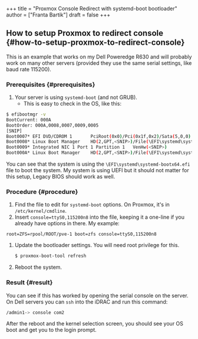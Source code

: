 +++
title = "Proxmox Console Redirect with systemd-boot bootloader"
author = ["Franta Bartik"]
draft = false
+++

## How to setup Proxmox to redirect console {#how-to-setup-proxmox-to-redirect-console}

This is an example that works on my Dell Poweredge R630 and will probably work on many other servers (provided they use the same serial settings, like baud rate 115200).


### Prerequisites {#prerequisites}

1.  Your server is using `systemd-boot` (and not GRUB).
    -   This is easy to check in the OS, like this:

<!--listend-->

```sh
$ efibootmgr -v
BootCurrent: 000A
BootOrder: 000A,0008,0007,0009,0005
[SNIP]
Boot0007* EFI DVD/CDROM 1       PciRoot(0x0)/Pci(0x1f,0x2)/Sata(5,0,0)
Boot0008* Linux Boot Manager    HD(2,GPT,<SNIP>)/File(\EFI\systemd\systemd-bootx64.efi)
Boot0009* Integrated NIC 1 Port 1 Partition 1   VenHw(<SNIP>)
Boot000A* Linux Boot Manager    HD(2,GPT,<SNIP>)/File(\EFI\systemd\systemd-bootx64.efi)
```

You can see that the system is using the `\EFI\systemd\systemd-bootx64.efi` file to boot the system. My system is using UEFI but it should not matter for this setup, Legacy BIOS should work as well.


### Procedure {#procedure}

1.  Find the file to edit for `systemd-boot` options. On Proxmox, it's in `/etc/kernel/cmdline`.
2.  Insert `console=ttyS0,115200n8` into the file, keeping it a one-line if you already have options in there. My example:

<!--listend-->

```systemd-boot
root=ZFS=rpool/ROOT/pve-1 boot=zfs console=ttyS0,115200n8
```

1.  Update the bootloader settings. You will need root privilege for this.
    ```sh
    $ proxmox-boot-tool refresh
    ```
2.  Reboot the system.


### Result {#result}

You can see if this has worked by opening the serial console on the server. On Dell servers you can `ssh` into the iDRAC and run this command:

```sh
/admin1-> console com2
```

After the reboot and the kernel selection screen, you should see your OS boot and get you to the login prompt.
